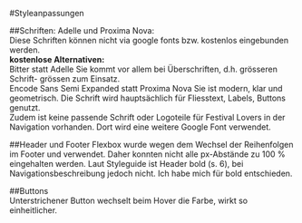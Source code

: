 #Styleanpassungen

##Schriften: 
Adelle und Proxima Nova:  
Diese Schriften können nicht via google fonts bzw. kostenlos 
eingebunden werden.  
**kostenlose Alternativen:**  
Bitter statt Adelle
Sie kommt vor allem bei Überschriften, d.h. grösseren 
Schrift- grössen zum Einsatz.  
Encode Sans Semi Expanded statt Proxima Nova
Sie ist modern, klar und geometrisch. Die Schrift wird 
hauptsächlich für Fliesstext, Labels, Buttons genutzt.  
Zudem ist keine passende Schrift oder Logoteile für
 Festival Lovers in der Navigation vorhanden. Dort 
 wird eine weitere Google Font
verwendet.

##Header und Footer
Flexbox wurde wegen dem Wechsel der Reihenfolgen im 
Footer und verwendet. Daher konnten nicht alle px-Abstände 
zu 100 % eingehalten werden.
Laut Styleguide ist Header bold (s. 6), bei Navigationsbeschreibung
 jedoch nicht. Ich habe mich für bold entschieden.
 
##Buttons  
Unterstrichener Button wechselt beim Hover die Farbe, 
wirkt so einheitlicher.